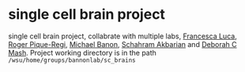 # single cell brain project  


single cell brain project, collabrate with multiple labs, [Francesca Luca](https://lucalab.org/), [Roger Pique-Regi](http://piquelab.grid.wayne.edu/wordpress/), [Michael Banon](https://pharmacology.med.wayne.edu/profile/aa4864), [Schahram Akbarian](http://labs.neuroscience.mssm.edu/akbarian-lab/) and [Deborah C Mash](https://demerx.com/team/). Project working directory is in the path `/wsu/home/groups/bannonlab/sc_brains`